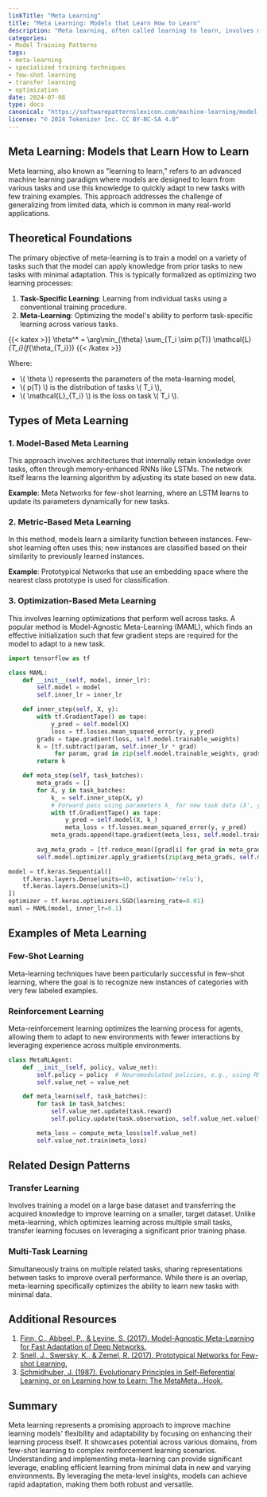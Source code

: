 ```yaml
---
linkTitle: "Meta Learning"
title: "Meta Learning: Models that Learn How to Learn"
description: "Meta learning, often called learning to learn, involves models trained to optimize their ability to learn new tasks quickly with relatively few examples."
categories:
- Model Training Patterns
tags:
- meta-learning
- specialized training techniques
- few-shot learning
- transfer learning
- optimization
date: 2024-07-08
type: docs
canonical: "https://softwarepatternslexicon.com/machine-learning/model-training-patterns/specialized-training-techniques/meta-learning"
license: "© 2024 Tokenizer Inc. CC BY-NC-SA 4.0"
---
```


## Meta Learning: Models that Learn How to Learn

Meta learning, also known as "learning to learn," refers to an advanced machine learning paradigm where models are designed to learn from various tasks and use this knowledge to quickly adapt to new tasks with few training examples. This approach addresses the challenge of generalizing from limited data, which is common in many real-world applications.

## Theoretical Foundations

The primary objective of meta-learning is to train a model on a variety of tasks such that the model can apply knowledge from prior tasks to new tasks with minimal adaptation. This is typically formalized as optimizing two learning processes: 

1. **Task-Specific Learning**: Learning from individual tasks using a conventional training procedure.
2. **Meta-Learning**: Optimizing the model's ability to perform task-specific learning across various tasks.

{{< katex >}}
\theta^* = \arg\min_{\theta} \sum_{T_i \sim p(T)} \mathcal{L}_{T_i}(f_{\theta_{T_i}})
{{< /katex >}}

Where:
- \\( \theta \\) represents the parameters of the meta-learning model,
- \\( p(T) \\) is the distribution of tasks \\( T_i \\),
- \\( \mathcal{L}_{T_i} \\) is the loss on task \\( T_i \\).

## Types of Meta Learning

### 1. **Model-Based Meta Learning**
This approach involves architectures that internally retain knowledge over tasks, often through memory-enhanced RNNs like LSTMs. The network itself learns the learning algorithm by adjusting its state based on new data.

**Example**: Meta Networks for few-shot learning, where an LSTM learns to update its parameters dynamically for new tasks.

### 2. **Metric-Based Meta Learning**
In this method, models learn a similarity function between instances. Few-shot learning often uses this; new instances are classified based on their similarity to previously learned instances.

**Example**: Prototypical Networks that use an embedding space where the nearest class prototype is used for classification.

### 3. **Optimization-Based Meta Learning**
This involves learning optimizations that perform well across tasks. A popular method is Model-Agnostic Meta-Learning (MAML), which finds an effective initialization such that few gradient steps are required for the model to adapt to a new task.

```python
import tensorflow as tf

class MAML:
    def __init__(self, model, inner_lr):
        self.model = model
        self.inner_lr = inner_lr

    def inner_step(self, X, y):
        with tf.GradientTape() as tape:
            y_pred = self.model(X)
            loss = tf.losses.mean_squared_error(y, y_pred)
        grads = tape.gradient(loss, self.model.trainable_weights)
        k = [tf.subtract(param, self.inner_lr * grad)
             for param, grad in zip(self.model.trainable_weights, grads)]
        return k

    def meta_step(self, task_batches):
        meta_grads = []
        for X, y in task_batches:
            k_ = self.inner_step(X, y)
            # Forward pass using parameters k_ for new task data (X', y')
            with tf.GradientTape() as tape:
                y_pred = self.model(X, k_)
                meta_loss = tf.losses.mean_squared_error(y, y_pred)
            meta_grads.append(tape.gradient(meta_loss, self.model.trainable_weights))
        
        avg_meta_grads = [tf.reduce_mean([grad[i] for grad in meta_grads], axis=0) for i in range(len(self.model.trainable_weights))]
        self.model.optimizer.apply_gradients(zip(avg_meta_grads, self.model.trainable_weights))

model = tf.keras.Sequential([
    tf.keras.layers.Dense(units=40, activation='relu'),
    tf.keras.layers.Dense(units=1)
])
optimizer = tf.keras.optimizers.SGD(learning_rate=0.01)
maml = MAML(model, inner_lr=0.1)
```

## Examples of Meta Learning

### Few-Shot Learning
Meta-learning techniques have been particularly successful in few-shot learning, where the goal is to recognize new instances of categories with very few labeled examples.

### Reinforcement Learning
Meta-reinforcement learning optimizes the learning process for agents, allowing them to adapt to new environments with fewer interactions by leveraging experience across multiple environments.

```python
class MetaRLAgent:
    def __init__(self, policy, value_net):
        self.policy = policy  # Neuromodulated policies, e.g., using RNNs
        self.value_net = value_net

    def meta_learn(self, task_batches):
        for task in task_batches:
            self.value_net.update(task.reward)
            self.policy.update(task.observation, self.value_net.value(task))

        meta_loss = compute_meta_loss(self.value_net)
        self.value_net.train(meta_loss)
```

## Related Design Patterns

### **Transfer Learning**
Involves training a model on a large base dataset and transferring the acquired knowledge to improve learning on a smaller, target dataset. Unlike meta-learning, which optimizes learning across multiple small tasks, transfer learning focuses on leveraging a significant prior training phase.

### **Multi-Task Learning**
Simultaneously trains on multiple related tasks, sharing representations between tasks to improve overall performance. While there is an overlap, meta-learning specifically optimizes the ability to learn new tasks with minimal data.

## Additional Resources

1. [Finn, C., Abbeel, P., & Levine, S. (2017). Model-Agnostic Meta-Learning for Fast Adaptation of Deep Networks.](https://arxiv.org/abs/1703.03400)
2. [Snell, J., Swersky, K., & Zemel, R. (2017). Prototypical Networks for Few-shot Learning.](https://arxiv.org/abs/1703.05175)
3. [Schmidhuber, J. (1987). Evolutionary Principles in Self-Referential Learning, or on Learning how to Learn: The MetaMeta...Hook.](https://www.researchgate.net/publication/230905423_Evolutionary_Principles_in_Self-Referential_Learning_or_on_Learning_how_to_Learn_The_Meta-Meta-Hook)

## Summary

Meta learning represents a promising approach to improve machine learning models' flexibility and adaptability by focusing on enhancing their learning process itself. It showcases potential across various domains, from few-shot learning to complex reinforcement learning scenarios. Understanding and implementing meta-learning can provide significant leverage, enabling efficient learning from minimal data in new and varying environments. By leveraging the meta-level insights, models can achieve rapid adaptation, making them both robust and versatile.
